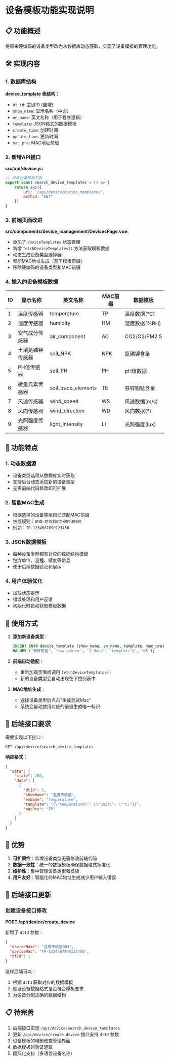 # 设备模板功能实现说明

## 📋 功能概述

将原来硬编码的设备类型改为从数据库动态获取，实现了设备模板的管理功能。

## 🛠️ 实现内容

### 1. 数据库结构

**device_template 表结构：**
- `dt_id`: 主键ID (自增)
- `show_name`: 显示名称（中文）
- `en_name`: 英文名称（用于程序逻辑）
- `template`: JSON格式的数据模板
- `create_time`: 创建时间
- `update_time`: 更新时间
- `mac_pre`: MAC地址前缀

### 2. 新增API接口

**src/api/device.js:**
```javascript
// 获取设备模板列表
export const search_device_templates = () => {
    return axi({
        url: "/api/device/device_templates",
        method: "GET"
    })
}
```

### 3. 前端页面改进

**src/components/device_management/DevicesPage.vue:**

- 添加了 `deviceTemplates` 状态管理
- 新增 `fetchDeviceTemplates()` 方法获取模板数据
- 动态生成设备类型选择器
- 智能MAC地址生成（基于模板前缀）
- 移除硬编码的设备类型和MAC前缀

### 4. 插入的设备模板数据

| ID | 显示名称 | 英文名称 | MAC前缀 | 数据模板 |
|----|----------|----------|---------|----------|
| 1 | 温度传感器 | temperature | TP | 温度数据(°C) |
| 2 | 湿度传感器 | humidity | HM | 湿度数据(%RH) |
| 3 | 空气成分传感器 | air_component | AC | CO2/O2/PM2.5 |
| 4 | 土壤氮磷钾传感器 | soil_NPK | NPK | 氮磷钾含量 |
| 5 | PH值传感器 | soil_PH | PH | pH值数据 |
| 6 | 微量元素传感器 | soil_trace_elements | TE | 铁锌铜锰含量 |
| 7 | 风速传感器 | wind_speed | WS | 风速数据(m/s) |
| 8 | 风向传感器 | wind_direction | WD | 风向数据(°) |
| 9 | 光照强度传感器 | light_intensity | LI | 光照强度(lux) |

## 🚀 功能特点

### 1. **动态数据源**
- 设备类型选项从数据库实时获取
- 支持后台动态添加新的设备类型
- 无需前端代码修改即可扩展

### 2. **智能MAC生成**
- 根据选择的设备类型自动匹配MAC前缀
- 生成规则：`前缀-时间戳8位+随机数6位`
- 例如：`TP-1234567890123456`

### 3. **JSON数据模板**
- 每种设备类型都有对应的数据结构模板
- 包含单位、量程、精度等信息
- 便于后续数据验证和展示

### 4. **用户体验优化**
- 加载状态提示
- 错误处理和用户反馈
- 初始化时自动获取模板数据

## 📝 使用方式

1. **添加新设备类型**：
   ```sql
   INSERT INTO device_template (show_name, en_name, template, mac_pre) 
   VALUES ('新传感器', 'new_sensor', '{"data": "template"}', 'NS');
   ```

2. **前端自动适配**：
   - 重新加载页面或调用 `fetchDeviceTemplates()`
   - 新的设备类型会自动出现在下拉列表中

3. **MAC地址生成**：
   - 选择设备类型后点击"生成测试Mac"
   - 系统会自动使用对应的前缀生成唯一标识

## 🔧 后端接口要求

需要实现以下接口：
```
GET /api/device/search_device_templates
```

**响应格式：**
```json
{
  "data": {
    "state": 200,
    "data": [
      {
        "dtId": 1,
        "showName": "温度传感器",
        "enName": "temperature",
        "template": "{\"temperature\": {\"unit\": \"°C\"}}",
        "macPre": "TP"
      }
    ]
  }
}
```

## 🎯 优势

1. **可扩展性**：新增设备类型无需修改前端代码
2. **数据一致性**：统一的数据模板确保数据格式标准化
3. **维护性**：集中管理设备类型和模板
4. **用户友好**：智能化的MAC地址生成减少用户输入错误

## 🔧 后端接口更新

### 创建设备接口修改

**POST /api/device/create_device**

新增了 `dtId` 参数：
```json
{
  "deviceName": "温度传感器001",
  "deviceMac": "TP-1234567890123456",
  "dtId": 1
}
```

这样后端可以：
1. 根据 `dtId` 获取对应的数据模板
2. 验证设备数据格式是否符合模板要求
3. 为设备分配正确的数据结构

## 📋 待完善

1. 后端接口实现 `/api/device/search_device_templates`
2. 更新 `/api/device/create_device` 接口支持 `dtId` 参数
3. 设备模板的增删改查管理界面
4. 数据模板的验证逻辑
5. 国际化支持（多语言设备名称） 